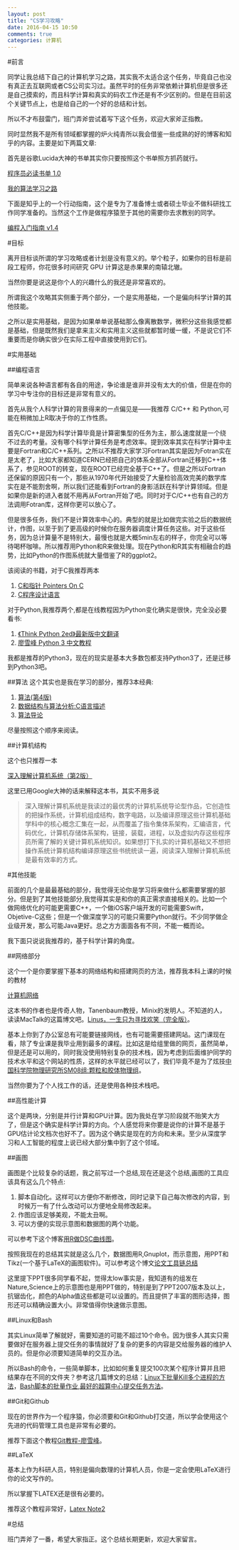 ```yaml
---
layout: post
title: "CS学习攻略"
date: 2016-04-15 10:50
comments: true
categories: 计算机
---
```

#前言

同学让我总结下自己的计算机学习之路，其实我不太适合这个任务，毕竟自己也没有真正去互联网或者CS公司实习过。虽然平时的任务非常依赖计算机但是很多还是自己摸索的，而且科学计算和真实的码农工作还是有不少区别的。但是在目前这个关键节点上，也是给自己的一个好的总结和计划。

所以不才布鼓雷门，班门弄斧尝试着写下这个任务，欢迎大家斧正指教。

<!--more-->

同时显然我不是所有领域都掌握的炉火纯青所以我会借鉴一些成熟的好的博客和知乎的内容。主要是如下两篇文章:

首先是谷歌Lucida大神的书单其实你只要按照这个书单照方抓药就行。

[程序员必读书单 1.0](http://zh.lucida.me/blog/developer-reading-list/)

[我的算法学习之路](http://zh.lucida.me/blog/on-learning-algorithms/)

下面是知乎上的一个行动指南，这个是专为了准备博士或者硕士毕业不做科研找工作同学准备的。当然这个工作是做程序猿至于其他的需要你去求教别的同学。

[编程入门指南 v1.4](http://zhuanlan.zhihu.com/p/19959253#!)

#目标

离开目标谈所谓的学习攻略或者计划是没有意义的。举个粒子，如果你的目标是前段工程师，你花很多时间研究 GPU 计算这是赤果果的南辕北辙。

当然你要是说这是你个人的兴趣什么的我还是非常喜欢的。

所谓我这个攻略其实侧重于两个部分，一个是实用基础，一个是偏向科学计算的其他技能。

之所以是实用基础，是因为如果单单说基础那么像离散数学，微积分这些我感觉都是基础，但是既然我们是拿来主义和实用主义这些就都暂时缓一缓，不是说它们不重要而是你确实很少在实际工程中直接使用到它们。

#实用基础

##编程语言

简单来说各种语言都有各自的用途，争论谁是谁非并没有太大的价值，但是在你的学习中专注你的目标还是非常有意义的。

首先从我个人科学计算的背景得来的一点偏见是——我推荐 C/C++ 和 Python,可能在稍微加上R取决于你的工作性质。

首先C/C++是因为科学计算毕竟是计算密集型的任务为主，那么速度就是一个绕不过去的考量。没有哪个科学计算任务是考虑效率。提到效率其实在科学计算中主要是Fortran和C/C++系列。之所以不推荐大家学习Fortran其实是因为Fotran实在是太老了，比如大家都知道CERN已经把自己的体系全部从Fortran迁移到C++体系了，参见ROOT的转变，现在ROOT已经完全基于C++了。但是之所以Fortran还保留的原因只有一个，那些从1970年代开始接受了大量检验高效完美的数学库实在是不能割舍啊，所以我们还能看到Fortran的身影活跃在科学计算领域。但是如果你是新的进入者就不用再从Fortran开始了吧。同时对于C/C++也有自己的方法调用Fotran库，这样你更可以放心了。

但是很多任务，我们不是计算效率中心的。典型的就是比如做完实验之后的数据统计，作图，以至于到了更高级的时候你在服务器调度计算任务这些。对于这些任务，因为总计算量不是特别大，最慢也就是大概5min左右的样子，你完全可以等待喝杯咖啡。所以推荐用Python和R来做处理。现在Python和R其实有相融合的趋势，比如Python的作图系统就大量借鉴了R的ggplot2。

该阅读的书籍，对于C我推荐两本

1. [C和指针 Pointers On C](https://www.amazon.cn/C%E5%92%8C%E6%8C%87%E9%92%88-Pointers-On-C-Kenneth-A-Reek/dp/B00163LU68?ie=UTF8&camp=536&creative=3132&creativeASIN=B00163LU68&linkCode=as2&ref_=as_li_ss_tl&tag=lucida-23)
2. [C程序设计语言](https://www.amazon.cn/C%E7%A8%8B%E5%BA%8F%E8%AE%BE%E8%AE%A1%E8%AF%AD%E8%A8%80-%E5%85%8B%E5%B0%BC%E6%B1%89/dp/B0011425T8/ref=pd_sim_14_3?ie=UTF8&dpID=51PLYzvpmHL&dpSrc=sims&preST=_AC_UL160_SR115%2C160_&refRID=T8EA7FCT9VY00P5AMMCP)

对于Python,我推荐两个,都是在线教程因为Python变化确实是很快，完全没必要看书:

1. [《Think Python 2ed》最新版中文翻译](https://github.com/bingjin/ThinkPython2-CN)
2. [廖雪峰 Python 3 中文教程](http://www.liaoxuefeng.com/wiki/0014316089557264a6b348958f449949df42a6d3a2e542c000)

我都是推荐的Python3，现在的现实是基本大多数包都支持Python3了，还是迁移到Python3吧。

##算法
这个其实也是我在学习的部分，推荐3本经典:

1. [算法(第4版)](https://www.amazon.cn/%E5%9B%BE%E7%81%B5%E7%A8%8B%E5%BA%8F%E8%AE%BE%E8%AE%A1%E4%B8%9B%E4%B9%A6-%E7%AE%97%E6%B3%95-%E5%A1%9E%E5%A5%87%E5%A8%81%E5%85%8B/dp/B009OCFQ0O?ie=UTF8&camp=536&creative=3132&creativeASIN=B009OCFQ0O&linkCode=as2&ref_=as_li_ss_tl&tag=lucida-23)
2. [数据结构与算法分析:C语言描述](https://www.amazon.cn/%E6%95%B0%E6%8D%AE%E7%BB%93%E6%9E%84%E4%B8%8E%E7%AE%97%E6%B3%95%E5%88%86%E6%9E%90-C%E8%AF%AD%E8%A8%80%E6%8F%8F%E8%BF%B0-%E7%BB%B4%E6%96%AF/dp/B002WC7NGS?ie=UTF8&camp=536&creative=3132&creativeASIN=B002WC7NGS&linkCode=as2&ref_=as_li_ss_tl&tag=lucida-23)
3. [算法导论](https://www.amazon.cn/%E7%AE%97%E6%B3%95%E5%AF%BC%E8%AE%BA-Thomas-H-Cormen/dp/B00AK7BYJY?ie=UTF8&camp=536&creative=3132&creativeASIN=B00AK7BYJY&linkCode=as2&ref_=as_li_ss_tl&tag=lucida-23)

尽量按照这个顺序来阅读。

##计算机结构

这个也只推荐一本

[深入理解计算机系统（第2版）](https://www.amazon.cn/%E8%AE%A1%E7%AE%97%E6%9C%BA%E7%A7%91%E5%AD%A6%E4%B8%9B%E4%B9%A6-%E6%B7%B1%E5%85%A5%E7%90%86%E8%A7%A3%E8%AE%A1%E7%AE%97%E6%9C%BA%E7%B3%BB%E7%BB%9F-%E5%B8%83%E8%8E%B1%E6%81%A9%E7%89%B9/dp/B004BJ18KM?ie=UTF8&camp=536&creative=3132&creativeASIN=B004BJ18KM&linkCode=as2&ref_=as_li_ss_tl&tag=lucida-23)

这里已用Google大神的话来解释这本书，其实不用多说

>深入理解计算机系统是我读过的最优秀的计算机系统导论型作品，它创造性的把操作系统，计算机组成结构，数字电路，以及编译原理这些计算机基础学科中的核心概念汇集在一起，从而覆盖了指令集体系架构，汇编语言，代码优化，计算机存储体系架构，链接，装载，进程，以及虚拟内存这些程序员所需了解的关键计算机系统知识。如果想打下扎实的计算机基础又不想把操作系统计算机结构编译原理这些书统统读一遍，阅读深入理解计算机系统是最有效率的方式。

#其他技能

前面的几个是最最基础的部分，我觉得无论你是学习将来做什么都需要掌握的部分。但是到了其他技能部分,我觉得其实是和你的真正需求直接相关的。比如一个做网络优化的可能更需要C++，一个做iOS客户端开发的可能需要Swift，Objetive-C这些；但是一个做深度学习的可能只需要Python就行。不少同学做企业级开发，那么可能Java更好。总之方方面面各有不同，不能一概而论。

我下面只说说我推荐的，基于科学计算的角度。

##网络部分

这个一个是你要掌握下基本的网络结构和搭建网页的方法，推荐我本科上课的时候的教材

[计算机网络](https://www.amazon.cn/%E8%AE%A1%E7%AE%97%E6%9C%BA%E7%BD%91%E7%BB%9C-%E5%A1%94%E5%AB%A9%E9%B2%8D%E5%A7%86/dp/B005XTD5ZK/ref=sr_1_4?s=books&ie=UTF8&qid=1460703269&sr=1-4&keywords=%E8%AE%A1%E7%AE%97%E6%9C%BA%E7%BD%91%E7%BB%9C)

这本书的作者也是传奇人物，Tanenbaum教授，Minix的发明人。不知道的人，读读MacTalk的这篇博文吧。[Linus，一生只为寻找欢笑（完全版）](http://mp.weixin.qq.com/s?__biz=MjM5ODQ2MDIyMA==&mid=403228545&idx=1&sn=f2d76137297fd33ed6e80126a0b67aa2&scene=1&srcid=#rd)。

基本上你到了办公室总有可能要链接网线，也有可能需要搭建网站。这门课现在看，除了专业课是我毕业用到最多的课程。比如这是给组里做的网页，虽然简单，但是还是可以用的，同时我没使用特别复杂的技术栈，因为考虑到后面维护同学的技术水平和这个网站的性质，这样的水平就已经可以了，我们毕竟不是为了炫技[中国科学院物理研究所SM08组:颗粒和胶体物理组](http://sm08.iphy.ac.cn/)。

当然你要为了个人找工作的话，还是使用各种技术栈吧。

##高性能计算

这个是两块，分别是并行计算和GPU计算。因为我处在学习阶段就不贻笑大方了，但是这个确实是科学计算的方向。个人感觉将来你要是说你的计算不是基于GPU估计论文档次也好不了。因为这个确实是现在的方向和未来。至少从深度学习和人工智能的程度上说已经大部分集中到了这个邻域。


##画图

画图是个比较复杂的话题，我之前写过一个总结,现在还是这个总结,画图的工具应该具有这么几个特点:

1. 脚本自动化。这样可以方便你不断修改，同时记录下自己每次修改的内容，到时候万一有了什么改动可以方便地全局修改起来。
2. 作图应该足够美观，不能太丑啊。
3. 可以方便的实现示意图和数据图的两个功能。

可以参考下这个博客[用R做DSC曲线图](http://iphyer.github.io/blog/2014/11/24/plotdata/)。

按照我现在的总结其实就是这么几个，数据图用R,Gnuplot，而示意图，用PPT和Tikz(一个基于LaTeX的画图软件)。可以参考这个博文[论文工具链总结](http://iphyer.github.io/blog/2015/11/04/toolchain/)

这里提下PPT很多同学看不起，觉得太low事实是，我知道有的组发在Nature,Science上的示意图也是用PPT做的，特别是到了PPT2007版本及以上，抗锯齿化，颜色的Alpha值这些都是可以设置的。而且提供了丰富的图形选择，图形还可以精确设置大小。非常值得你快速做示意图。

##Linux和Bash

其实Linux简单了解就好，需要知道的可能不超过10个命令。因为很多人其实只需要做好在服务器上提交任务的事情就好了复杂的更多的内容是交给服务器的维护人员的。但是你必须要知道简单的交互办法。

所以Bash的命令，一些简单脚本，比如如何重复提交100次某个程序计算并且把结果存在不同的文件夹？参考这几篇博文的总结：[Linux下批量Kill多个进程的方法](http://iphyer.github.io/blog/2015/06/22/kill/)，[Bash脚本的批量作业](http://iphyer.github.io/blog/2015/06/16/pipe/),[最好的超算中心提交任务方法](http://iphyer.github.io/blog/2015/06/07/bash-szcs/)。

##Git和Github

现在的世界作为一个程序猿，你必须要和Git和Github打交道，所以学会使用这个先进的代码管理工具也是非常有必要的。

推荐下面这个教程[Git教程-廖雪峰](http://www.liaoxuefeng.com/wiki/0013739516305929606dd18361248578c67b8067c8c017b000)。

##LaTeX

基本上作为科研人员，特别是偏向数理的计算机人员，你是一定会使用LaTeX进行你的论文写作的。

所以掌握下LATEX还是很有必要的。

推荐这个教程非常好，[Latex Note2](http://pan.baidu.com/s/1c18dO6c)

#总结

班门弄斧了一番，希望大家指正。这个总结长期更新，欢迎大家留言。
